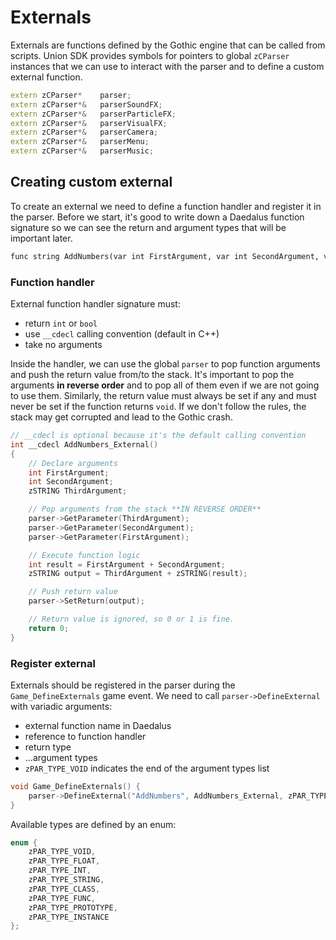 # Externals
Externals are functions defined by the Gothic engine that can be called from scripts. Union SDK provides symbols for pointers to global `zCParser` instances that we can use to interact with the parser and to define a custom external function.

```cpp
extern zCParser*    parser;
extern zCParser*&   parserSoundFX;
extern zCParser*&   parserParticleFX;
extern zCParser*&   parserVisualFX;
extern zCParser*&   parserCamera;
extern zCParser*&   parserMenu;
extern zCParser*&   parserMusic;
```

## Creating custom external
To create an external we need to define a function handler and register it in the parser. Before we start, it's good to write down a Daedalus function signature so we can see the return and argument types that will be important later.
```dae
func string AddNumbers(var int FirstArgument, var int SecondArgument, var string ThirdArgument)  {}
```

### Function handler
External function handler signature must:

* return `int` or `bool`
* use `__cdecl` calling convention (default in C++)
* take no arguments

Inside the handler, we can use the global `parser` to pop function arguments and push the return value from/to the stack. It's important to pop the arguments **in reverse order** and to pop all of them even if we are not going to use them. Similarly, the return value must always be set if any and must never be set if the function returns `void`. If we don't follow the rules, the stack may get corrupted and lead to the Gothic crash.

```cpp
// __cdecl is optional because it's the default calling convention
int __cdecl AddNumbers_External()
{
    // Declare arguments
    int FirstArgument;
    int SecondArgument;
    zSTRING ThirdArgument;

    // Pop arguments from the stack **IN REVERSE ORDER**
    parser->GetParameter(ThirdArgument);
    parser->GetParameter(SecondArgument);
    parser->GetParameter(FirstArgument);

    // Execute function logic
    int result = FirstArgument + SecondArgument;
    zSTRING output = ThirdArgument + zSTRING(result);

    // Push return value
    parser->SetReturn(output);

    // Return value is ignored, so 0 or 1 is fine.
    return 0;
}
```

### Register external
Externals should be registered in the parser during the `Game_DefineExternals` game event. We need to call `parser->DefineExternal` with variadic arguments:

* external function name in Daedalus
* reference to function handler
* return type 
* ...argument types
* `zPAR_TYPE_VOID` indicates the end of the argument types list

```cpp
void Game_DefineExternals() {
    parser->DefineExternal("AddNumbers", AddNumbers_External, zPAR_TYPE_STRING, zPAR_TYPE_INT, zPAR_TYPE_INT, zPAR_TYPE_STRING, zPAR_TYPE_VOID);
}
```

Available types are defined by an enum:
```cpp
enum {
    zPAR_TYPE_VOID,
    zPAR_TYPE_FLOAT,
    zPAR_TYPE_INT,
    zPAR_TYPE_STRING,
    zPAR_TYPE_CLASS,
    zPAR_TYPE_FUNC,
    zPAR_TYPE_PROTOTYPE,
    zPAR_TYPE_INSTANCE
};
```